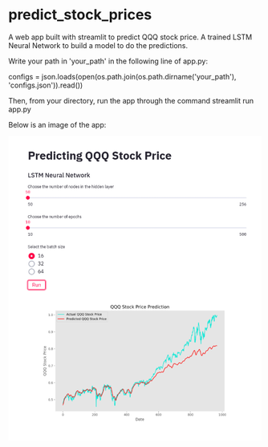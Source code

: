 # predict_stock_prices
A web app built with streamlit to predict QQQ stock price. A trained LSTM Neural Network to build a model to do the predictions.

Write your path in 'your_path' in the following line of app.py:

configs = json.loads(open(os.path.join(os.path.dirname('your_path'), 'configs.json')).read())

Then, from your directory, run the app through the command streamlit run app.py

Below is an image of the app:

![alt text](https://github.com/renatavillar/predict_stock_prices/blob/master/app.png)
